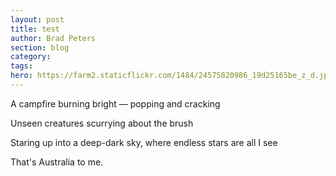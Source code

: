 ```yaml
---
layout: post
title: test
author: Brad Peters
section: blog
category: 
tags: 
hero: https://farm2.staticflickr.com/1484/24575820986_19d25165be_z_d.jpg
---
```


A campfire burning bright — popping and cracking

Unseen creatures scurrying about the brush

Staring up into a deep-dark sky, where endless stars are all I see

That's Australia to me.